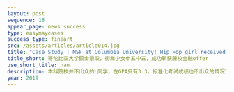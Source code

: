 ```yaml
---
layout: post
sequence: 18
appear_page: news success 
type: easymaycases
success_type: fineart
src: /assets/articles/article014.jpg
title: "Case Study | MSF at Columbia University! Hip Hop girl received offers from all her applications"
title_short: 哥伦比亚大学硕士录取，街舞少女申五中五，成功斩获藤校金融offer
use_short_title: nan
description: 本科院校并不出众的L同学，在GPA只有3.3，标准化考试成绩也不出众的情况下仍然斩获了美国藤校哥伦比亚大学offer，除此之外其余4所申请的TOP40院校全部录取。这背后的成功离不开易美团队的科学申请战略制定，前哥伦比亚大学招生官希顿先生的指导，以及个性化文书的撰写，最后易美和L同学一起创造了申五中五的奇迹。
year: 2019
---
```


